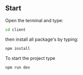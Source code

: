 ## Start

Open the terminal and type:

```bash
cd client
```

then install all package's by typing:

```bash
npm install
```

To start the project type

```bash
npm run dev
```
